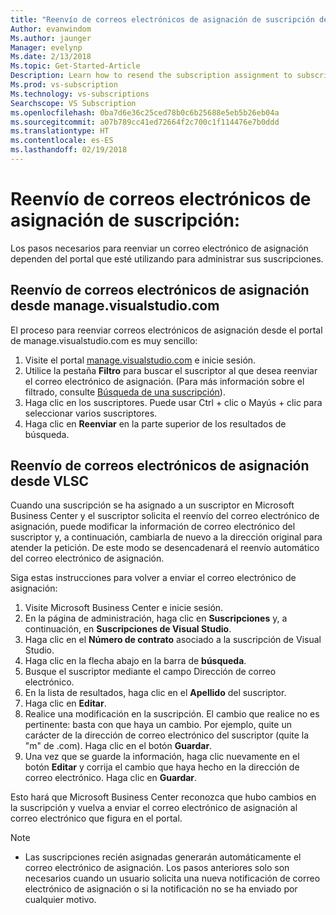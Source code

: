 ```yaml
---
title: "Reenvío de correos electrónicos de asignación de suscripción desde Manage.visualstudio. com o VLSC | Microsoft Docs"
Author: evanwindom
Ms.author: jaunger
Manager: evelynp
Ms.date: 2/13/2018
Ms.topic: Get-Started-Article
Description: Learn how to resend the subscription assignment to subscribers from manage.visualstudio.com or VLSC
Ms.prod: vs-subscription
Ms.technology: vs-subscriptions
Searchscope: VS Subscription
ms.openlocfilehash: 0ba7d6e36c25ced78b0c6b25688e5eb5b26eb04a
ms.sourcegitcommit: a07b789cc41ed72664f2c700c1f114476e7b0ddd
ms.translationtype: HT
ms.contentlocale: es-ES
ms.lasthandoff: 02/19/2018
---
```

# <a name="how-to-resend-subscription-assignment-emails"></a>Reenvío de correos electrónicos de asignación de suscripción:

Los pasos necesarios para reenviar un correo electrónico de asignación dependen del portal que esté utilizando para administrar sus suscripciones. 

## <a name="resending-assignment-emails-from-within-managevisualstudiocom"></a>Reenvío de correos electrónicos de asignación desde manage.visualstudio.com

El proceso para reenviar correos electrónicos de asignación desde el portal de manage.visualstudio.com es muy sencillo:

1. Visite el portal [manage.visualstudio.com](https://manage.visualstudio.com) e inicie sesión. 
2. Utilice la pestaña **Filtro** para buscar el suscriptor al que desea reenviar el correo electrónico de asignación. (Para más información sobre el filtrado, consulte [Búsqueda de una suscripción](/visualstudio/subscriptions/search-license)).
3. Haga clic en los suscriptores.  Puede usar Ctrl + clic o Mayús + clic para seleccionar varios suscriptores.
4. Haga clic en **Reenviar** en la parte superior de los resultados de búsqueda.  

## <a name="resending-assignment-emails-from-within-vlsc"></a>Reenvío de correos electrónicos de asignación desde VLSC
Cuando una suscripción se ha asignado a un suscriptor en Microsoft Business Center y el suscriptor solicita el reenvío del correo electrónico de asignación, puede modificar la información de correo electrónico del suscriptor y, a continuación, cambiarla de nuevo a la dirección original para atender la petición. De este modo se desencadenará el reenvío automático del correo electrónico de asignación.

Siga estas instrucciones para volver a enviar el correo electrónico de asignación:


1. Visite Microsoft Business Center e inicie sesión.
2. En la página de administración, haga clic en **Suscripciones** y, a continuación, en **Suscripciones de Visual Studio**.
3. Haga clic en el **Número de contrato** asociado a la suscripción de Visual Studio.
4. Haga clic en la flecha abajo en la barra de **búsqueda**.  
5. Busque el suscriptor mediante el campo Dirección de correo electrónico.
6. En la lista de resultados, haga clic en el **Apellido** del suscriptor.
7. Haga clic en **Editar**.
8. Realice una modificación en la suscripción. El cambio que realice no es pertinente: basta con que haya un cambio.  Por ejemplo, quite un carácter de la dirección de correo electrónico del suscriptor (quite la "m" de .com). Haga clic en el botón **Guardar**.
9. Una vez que se guarde la información, haga clic nuevamente en el botón **Editar** y corrija el cambio que haya hecho en la dirección de correo electrónico. Haga clic en **Guardar**.
   
Esto hará que Microsoft Business Center reconozca que hubo cambios en la suscripción y vuelva a enviar el correo electrónico de asignación al correo electrónico que figura en el portal. 

> [!NOTE]
> - Las suscripciones recién asignadas generarán automáticamente el correo electrónico de asignación. Los pasos anteriores solo son necesarios cuando un usuario solicita una nueva notificación de correo electrónico de asignación o si la notificación no se ha enviado por cualquier motivo.
